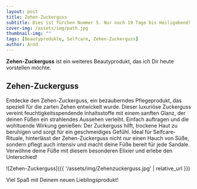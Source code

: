 ```yaml
---
layout: post
title: Zehen-Zuckerguss
subtitle: Dies ist Türchen Nummer 5. Nur noch 19 Tage bis Heiligabend!
cover-img: /assets/img/path.jpg
thumbnail-img: ""
tags: [Beautyprodukte, Selfcare, Zehen-Zuckerguss]
author: Arnd
---
```


**Zehen-Zuckerguss** ist ein weiteres Beautyprodukt, das ich Dir heute vorstellen möchte.

## Zehen-Zuckerguss

Entdecke den Zehen-Zuckerguss, ein bezauberndes Pflegeprodukt, das speziell für die zarten Zehen entwickelt wurde. Dieser luxuriöse Zuckerguss vereint feuchtigkeitsspendende Inhaltsstoffe mit einem sanften Glanz, der deinen Füßen ein strahlendes Aussehen verleiht. Einfach auftragen und die wohltuende Wirkung genießen: Der Zuckerguss hilft, trockene Haut zu beruhigen und sorgt für ein geschmeidiges Gefühl. Ideal für Selfcare-Rituale, hinterlässt der Zehen-Zuckerguss nicht nur einen Hauch von Süße, sondern pflegt auch intensiv und macht deine Füße bereit für jede Sandale. Verwöhne deine Füße mit diesem besonderen Elixier und erlebe den Unterschied!

![Zehen-Zuckerguss]({{ '/assets/img/Zehenzuckerguss.jpg' | relative_url }})

Viel Spaß mit Deinem neuen Lieblingsprodukt!